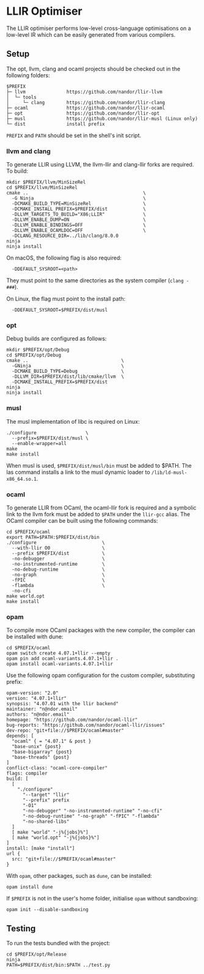 # LLIR Optimiser

The LLIR optimiser performs low-level cross-language optimisations on a
low-level IR which can be easily generated from various compilers.

## Setup

The opt, llvm, clang and ocaml projects should be checked out in the following folders:

```
$PREFIX
├─ llvm               https://github.com/nandor/llir-llvm
│  └─ tools
│     └─ clang        https://github.com/nandor/llir-clang
├─ ocaml              https://github.com/nandor/llir-ocaml
├─ opt                https://github.com/nandor/llir-opt
├─ musl               https://github.com/nandor/llir-musl (Linux only)
└─ dist               install prefix
```
`PREFIX` and `PATH` should be set in the shell's init script.

### llvm and clang

To generate LLIR using LLVM, the llvm-llir and clang-llir forks are required. To build:

```
mkdir $PREFIX/llvm/MinSizeRel
cd $PREFIX/llvm/MinSizeRel
cmake ..                                          \
  -G Ninja                                        \
  -DCMAKE_BUILD_TYPE=MinSizeRel                   \
  -DCMAKE_INSTALL_PREFIX=$PREFIX/dist             \
  -DLLVM_TARGETS_TO_BUILD="X86;LLIR"              \
  -DLLVM_ENABLE_DUMP=ON                           \
  -DLLVM_ENABLE_BINDINGS=OFF                      \
  -DLLVM_ENABLE_OCAMLDOC=OFF                      \
  -DCLANG_RESOURCE_DIR=../lib/clang/8.0.0
ninja
ninja install
```

On macOS, the following flag is also required:

```
  -DDEFAULT_SYSROOT=<path>
```

They must point to the same directories as the system compiler (`clang -###`).

On Linux, the flag must point to the install path:

```
  -DDEFAULT_SYSROOT=$PREFIX/dist/musl
```

### opt

Debug builds are configured as follows:
```
mkdir $PREFIX/opt/Debug
cd $PREFIX/opt/Debug
cmake ..                                  \
  -GNinja                                 \
  -DCMAKE_BUILD_TYPE=Debug                \
  -DLLVM_DIR=$PREFIX/dist/lib/cmake/llvm  \
  -DCMAKE_INSTALL_PREFIX=$PREFIX/dist
ninja
ninja install
```

### musl

The musl implementation of libc is required on Linux:

```
./configure                  \
  --prefix=$PREFIX/dist/musl \
  --enable-wrapper=all
make
make install
```

When musl is used, ```$PREFIX/dist/musl/bin``` must be added to $PATH.
The las command installs a link to the musl dynamic loader to `/lib/ld-musl-x86_64.so.1`.

### ocaml

To generate LLIR from OCaml, the ocaml-llir fork is required and a symbolic link
to the llvm fork must be added to `$PATH` under the `llir-gcc` alias. The OCaml
compiler can be built using the following commands:

```
cd $PREFIX/ocaml
export PATH=$PATH:$PREFIX/dist/bin
./configure                        \
  --with-llir O0                   \
  --prefix $PREFIX/dist            \
  -no-debugger                     \
  -no-instrumented-runtime         \
  -no-debug-runtime                \
  -no-graph                        \
  -fPIC                            \
  -flambda                         \
  -no-cfi
make world.opt
make install
```

### opam

To compile more OCaml packages with the new compiler, the compiler can be installed with dune:

```
cd $PREFIX/ocaml
opam switch create 4.07.1+llir --empty
opam pin add ocaml-variants.4.07.1+llir .
opam install ocaml-variants.4.07.1+llir
```

Use the following opam configuration for the custom compiler, substituting prefix:

```
opam-version: "2.0"
version: "4.07.1+llir"
synopsis: "4.07.01 with the llir backend"
maintainer: "n@ndor.email"
authors: "n@ndor.email"
homepage: "https://github.com/nandor/ocaml-llir"
bug-reports: "https://github.com/nandor/ocaml-llir/issues"
dev-repo: "git+file://$PREFIX/ocaml#master"
depends: [
  "ocaml" { = "4.07.1" & post }
  "base-unix" {post}
  "base-bigarray" {post}
  "base-threads" {post}
]
conflict-class: "ocaml-core-compiler"
flags: compiler
build: [
  [
    "./configure"
      "--target" "llir"
      "--prefix" prefix
      "-O1"
      "-no-debugger" "-no-instrumented-runtime" "-no-cfi"
      "-no-debug-runtime" "-no-graph" "-fPIC" "-flambda"
      "-no-shared-libs"
  ]
  [ make "world" "-j%{jobs}%"]
  [ make "world.opt" "-j%{jobs}%"]
]
install: [make "install"]
url {
  src: "git+file://$PREFIX/ocaml#master"
}
```

With `opam`, other packages, such as `dune`, can be installed:

```
opam install dune
```

If `$PREFIX` is not in the user's home folder, initialise `opam` without sandboxing:

```
opam init --disable-sandboxing
```

## Testing

To run the tests bundled with the project:

```
cd $PREFIX/opt/Release
ninja
PATH=$PREFIX/dist/bin:$PATH ../test.py
```
